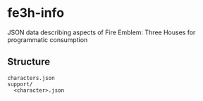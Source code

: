 # fe3h-info
JSON data describing aspects of Fire Emblem: Three Houses for programmatic consumption

## Structure
```
characters.json
support/
  <character>.json
```
